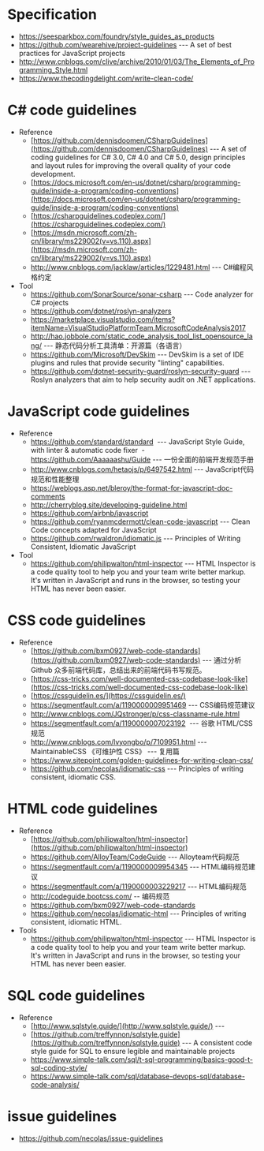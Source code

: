  
# Specification
* https://seesparkbox.com/foundry/style_guides_as_products
* https://github.com/wearehive/project-guidelines --- A set of best practices for JavaScript projects 
* http://www.cnblogs.com/clive/archive/2010/01/03/The_Elements_of_Programming_Style.html
* https://www.thecodingdelight.com/write-clean-code/
# C# code guidelines
* Reference
  - [https://github.com/dennisdoomen/CSharpGuidelines](https://github.com/dennisdoomen/CSharpGuidelines) --- A set of coding guidelines for C# 3.0, C# 4.0 and C# 5.0, design principles and layout rules for improving the overall quality of your code development. 
  - [https://docs.microsoft.com/en-us/dotnet/csharp/programming-guide/inside-a-program/coding-conventions](https://docs.microsoft.com/en-us/dotnet/csharp/programming-guide/inside-a-program/coding-conventions)
  - [https://csharpguidelines.codeplex.com/](https://csharpguidelines.codeplex.com/)
  - [https://msdn.microsoft.com/zh-cn/library/ms229002(v=vs.110).aspx](https://msdn.microsoft.com/zh-cn/library/ms229002(v=vs.110).aspx)
  - http://www.cnblogs.com/jacklaw/articles/1229481.html --- C#编程风格约定 
* Tool
  - https://github.com/SonarSource/sonar-csharp --- Code analyzer for C# projects 
  - https://github.com/dotnet/roslyn-analyzers
  - https://marketplace.visualstudio.com/items?itemName=VisualStudioPlatformTeam.MicrosoftCodeAnalysis2017
  - http://hao.jobbole.com/static_code_analysis_tool_list_opensource_lang/ --- 静态代码分析工具清单：开源篇（各语言）
  - https://github.com/Microsoft/DevSkim  --- DevSkim is a set of IDE plugins and rules that provide security "linting" capabilities. 
  - https://github.com/dotnet-security-guard/roslyn-security-guard --- Roslyn analyzers that aim to help security audit on .NET applications.
# JavaScript code guidelines
* Reference
  - https://github.com/standard/standard  ---  JavaScript Style Guide, with linter & automatic code fixer 
  - https://github.com/Aaaaaashu/Guide --- 一份全面的前端开发规范手册
  - http://www.cnblogs.com/hetaojs/p/6497542.html  --- JavaScript代码规范和性能整理 
  - https://weblogs.asp.net/bleroy/the-format-for-javascript-doc-comments
  - http://cherryblog.site/developing-guideline.html
  - https://github.com/airbnb/javascript
  - https://github.com/ryanmcdermott/clean-code-javascript --- Clean Code concepts adapted for JavaScript
  - https://github.com/rwaldron/idiomatic.js --- Principles of Writing Consistent, Idiomatic JavaScript 
* Tool
  - https://github.com/philipwalton/html-inspector --- HTML Inspector is a code quality tool to help you and your team write better markup. It's written in JavaScript and runs in the browser, so testing your HTML has never been easier. 
# CSS code guidelines
* Reference
  - [https://github.com/bxm0927/web-code-standards](https://github.com/bxm0927/web-code-standards) --- 通过分析 Github 众多前端代码库，总结出来的前端代码书写规范。 
  - [https://css-tricks.com/well-documented-css-codebase-look-like](https://css-tricks.com/well-documented-css-codebase-look-like)
  - [https://cssguidelin.es/](https://cssguidelin.es/) 
  - https://segmentfault.com/a/1190000009951469 --- CSS编码规范建议 
  - http://www.cnblogs.com/JQstronger/p/css-classname-rule.html
  - https://segmentfault.com/a/1190000007023192  --- 谷歌 HTML/CSS 规范 
  - http://www.cnblogs.com/lvyongbo/p/7109951.html --- MaintainableCSS 《可维护性 CSS》 --- 复用篇
  - https://www.sitepoint.com/golden-guidelines-for-writing-clean-css/
  - https://github.com/necolas/idiomatic-css --- Principles of writing consistent, idiomatic CSS. 
# HTML code guidelines
* Reference
  - [https://github.com/philipwalton/html-inspector](https://github.com/philipwalton/html-inspector)
  - https://github.com/AlloyTeam/CodeGuide --- Alloyteam代码规范
  - https://segmentfault.com/a/1190000009954345 --- HTML编码规范建议
  - https://segmentfault.com/a/1190000003229217 --- HTML编码规范 
  - http://codeguide.bootcss.com/ -- 编码规范
  - https://github.com/bxm0927/web-code-standards
  - https://github.com/necolas/idiomatic-html --- Principles of writing consistent, idiomatic HTML.
* Tools
  - https://github.com/philipwalton/html-inspector  --- HTML Inspector is a code quality tool to help you and your team write better markup. It's written in JavaScript and runs in the browser, so testing your HTML has never been easier.  

# SQL code guidelines
* Reference
  - [http://www.sqlstyle.guide/](http://www.sqlstyle.guide/) ---
  - [https://github.com/treffynnon/sqlstyle.guide](https://github.com/treffynnon/sqlstyle.guide) --- A consistent code style guide for SQL to ensure legible and maintainable projects 
  - https://www.simple-talk.com/sql/t-sql-programming/basics-good-t-sql-coding-style/
  - https://www.simple-talk.com/sql/database-devops-sql/database-code-analysis/

# issue guidelines
* https://github.com/necolas/issue-guidelines
